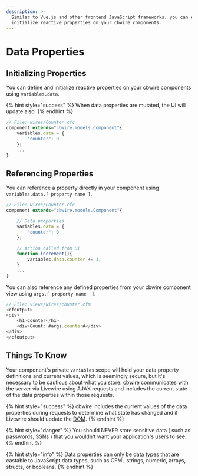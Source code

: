 ```yaml
---
description: >-
  Similar to Vue.js and other frontend JavaScript frameworks, you can define and
  initialize reactive properties on your cbwire components.
---
```


# Data Properties

## Initializing Properties

You can define and initialize reactive properties on your cbwire components using `variables.data`. 

{% hint style="success" %}
When data properties are mutated, the UI will update also.
{% endhint %}

```javascript
// File: wires/Counter.cfc
component extends="cbwire.models.Component"{
    variables.data = {
        "counter": 0
    };
    ...
}
```

## Referencing Properties

You can reference a property directly in your component using `variables.data.[ property name ]`.

```javascript
// File: wires/Counter.cfc
component extends="cbwire.models.Component"{

    // Data properties
    variables.data = {
        "counter": 0
    };
    
    // Action called from UI
    function increment(){
        variables.data.counter += 1;
    }
    ...
}
```

You can also reference any defined properties from your cbwire component view using `args.[ property name  ]`.

```javascript
// File: views/wires/counter.cfm
<cfoutput>
<div>
    <h1>Counter</h1>
    <div>Count: #args.counter#</div>
</div>
</cfoutput>
```

## Things To Know

Your component's private `variables` scope will hold your data property definitions and current values, which is seemingly secure, but it's necessary to be cautious about what you store. cbwire communicates with the server via Livewire using AJAX requests and includes the current state of the data properties within those requests.

{% hint style="success" %}
cbwire includes the current values of the data properties during requests to determine what state has changed and if Livewire should update the [DOM](https://developer.mozilla.org/en-US/docs/Web/API/Document_Object_Model/Introduction).
{% endhint %}

{% hint style="danger" %}
You should NEVER store sensitive data ( such as passwords, SSNs ) that you wouldn't want your application's users to see.
{% endhint %}

{% hint style="info" %}
Data properties can only be data types that are castable to JavaScript data types, such as CFML strings, numeric, arrays, structs, or booleans.
{% endhint %}

